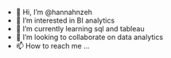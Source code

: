 - 👋 Hi, I’m @hannahnzeh
- 👀 I’m interested in BI analytics
- 🌱 I’m currently learning sql and tableau
- 💞️ I’m looking to collaborate on data analytics
- 📫 How to reach me ...

<!---
nzehh/nzehh is a ✨ special ✨ repository because its `README.md` (this file) appears on your GitHub profile.
You can click the Preview link to take a look at your changes.
--->
